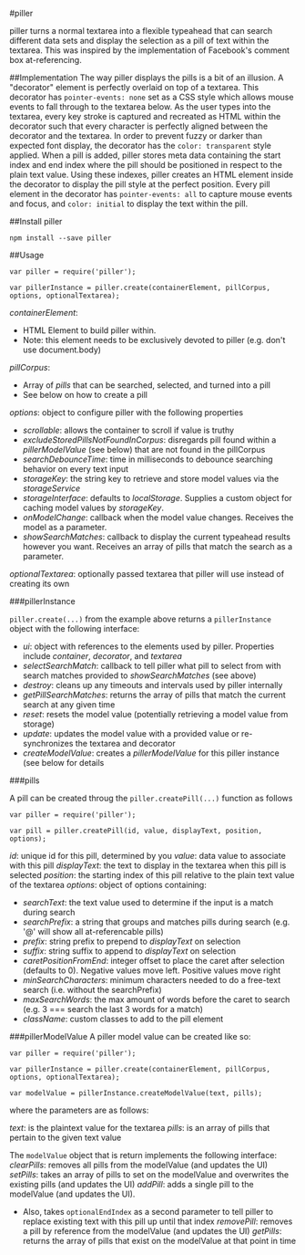 #piller

piller turns a normal textarea into a flexible typeahead that can search different data sets and display the selection as a pill of text within the textarea. This was inspired by the implementation of Facebook's comment box at-referencing.

##Implementation
The way piller displays the pills is a bit of an illusion. A "decorator" element is perfectly overlaid on top of a textarea. This decorator has `pointer-events: none` set as a CSS style which allows mouse events to fall through to the textarea below. As the user types into the textarea, every key stroke is captured and recreated as HTML within the decorator such that every character is perfectly aligned between the decorator and the textarea. In order to prevent fuzzy or darker than expected font display, the decorator has the `color: transparent` style applied. When a pill is added, piller stores meta data containing the start index and end index where the pill should be positioned in respect to the plain text value. Using these indexes, piller creates an HTML element inside the decorator to display the pill style at the perfect position. Every pill element in the decorator has `pointer-events: all` to capture mouse events and focus, and `color: initial` to display the text within the pill.

##Install piller

```
npm install --save piller
```

##Usage
```
var piller = require('piller');

var pillerInstance = piller.create(containerElement, pillCorpus, options, optionalTextarea);
```

*containerElement*:
- HTML Element to build piller within.
- Note: this element needs to be exclusively devoted to piller (e.g. don't use document.body)

*pillCorpus*:
- Array of *pills* that can be searched, selected, and turned into a pill
- See below on how to create a pill

*options*: object to configure piller with the following properties
- *scrollable*: allows the container to scroll if value is truthy
- *excludeStoredPillsNotFoundInCorpus*: disregards pill found within a *pillerModelValue* (see below) that are not found in the pillCorpus
- *searchDebounceTime*: time in milliseconds to debounce searching behavior on every text input
- *storageKey*: the string key to retrieve and store model values via the *storageService*
- *storageInterface*: defaults to *localStorage*. Supplies a custom object for caching model values by *storageKey*.
- *onModelChange*: callback when the model value changes. Receives the model as a parameter.
- *showSearchMatches*: callback to display the current typeahead results however you want. Receives an array of pills that match the search as a parameter.

*optionalTextarea*: optionally passed textarea that piller will use instead of creating its own

###pillerInstance

`piller.create(...)` from the example above returns a `pillerInstance` object with the following interface:

- *ui*: object with references to the elements used by piller. Properties include *container*, *decorator*, and *textarea*
- *selectSearchMatch*: callback to tell piller what pill to select from with search matches provided to *showSearchMatches* (see above)
- *destroy*: cleans up any timeouts and intervals used by piller internally
- *getPillSearchMatches*: returns the array of pills that match the current search at any given time
- *reset*: resets the model value (potentially retrieving a model value from storage)
- *update*: updates the model value with a provided value or re-synchronizes the textarea and decorator
- *createModelValue*: creates a *pillerModelValue* for this piller instance (see below for details

###pills

A pill can be created throug the `piller.createPill(...)` function as follows

```
var piller = require('piller');

var pill = piller.createPill(id, value, displayText, position, options);
```

*id*: unique id for this pill, determined by you
*value*: data value to associate with this pill
*displayText*: the text to display in the textarea when this pill is selected
*position*: the starting index of this pill relative to the plain text value of the textarea
*options*: object of options containing:
- *searchText*: the text value used to determine if the input is a match during search
- *searchPrefix*: a string that groups and matches pills during search (e.g. '@' will show all at-referencable pills)
- *prefix*: string prefix to prepend to *displayText* on selection
- *suffix*: string suffix to append to *displayText* on selection
- *caretPositionFromEnd*: integer offset to place the caret after selection (defaults to 0). Negative values move left. Positive values move right
- *minSearchCharacters*: minimum characters needed to do a free-text search (i.e. without the searchPrefix)
- *maxSearchWords*: the max amount of words before the caret to search (e.g. 3 === search the last 3 words for a match)
- *className*: custom classes to add to the pill element


###pillerModelValue
A piller model value can be created like so:

```
var piller = require('piller');

var pillerInstance = piller.create(containerElement, pillCorpus, options, optionalTextarea);

var modelValue = pillerInstance.createModelValue(text, pills);
```

where the parameters are as follows:

*text*: is the plaintext value for the textarea
*pills*: is an array of pills that pertain to the given text value

The `modelValue` object that is return implements the following interface:
*clearPills*: removes all pills from the modelValue (and updates the UI)
*setPills*: takes an array of pills to set on the modelValue and overwrites the existing pills (and updates the UI)
*addPill*: adds a single pill to the modelValue (and updates the UI).
- Also, takes `optionalEndIndex` as a second parameter to tell piller to replace existing text with this pill up until that index
*removePill*: removes a pill by reference from the modelValue (and updates the UI)
*getPills*: returns the array of pills that exist on the modelValue at that point in time
